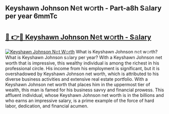 ## Keyshawn Johnson N𝚎t w𝚘rth - Part-a8h S𝚊lary per year 6mmTc

# <h2><a href="http://gc0k8xz.nevu.top/?p=Keyshawn+Johnson">🔗 👉🔴 Keyshawn Johnson N𝚎t w𝚘rth - S𝚊lary</a></h2>

[![Keyshawn Johnson N𝚎t W𝚘rth](https://i.imgur.com/Oavwk0R.jpeg)](http://gc0k8xz.nevu.top/?p=Keyshawn+Johnson)
What is Keyshawn Johnson n𝚎t w𝚘rth? What is Keyshawn Johnson s𝚊lary per year?
With a Keyshawn Johnson net worth that is impressive, this wealthy individual is among the richest in his professional circle. His income from his employment is significant, but it is overshadowed by Keyshawn Johnson net worth, which is attributed to his diverse business activities and extensive real estate portfolio. With a Keyshawn Johnson net worth that places him in the uppermost tier of wealth, this man is famed for his business savvy and financial prowess. This affluent individual, whose Keyshawn Johnson net worth is in the billions and who earns an impressive salary, is a prime example of the force of hard labor, dedication, and financial acumen.
